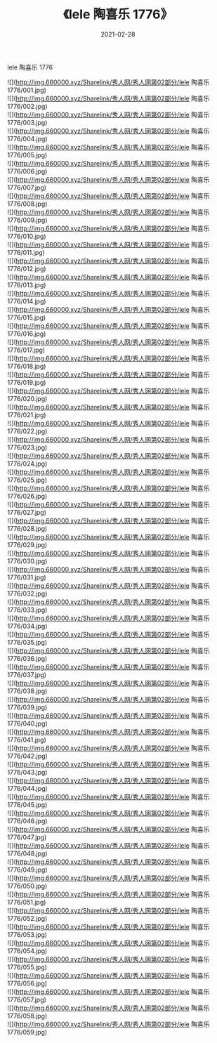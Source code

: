 ﻿---
layout: post
title:  《lele 陶喜乐 1776》
date:   2021-02-28
img: http://img.660000.xyz/Sharelink/秀人网/秀人网第02部分/lele 陶喜乐 1776/000.jpg
categories: [美女, 清纯, 唯美]
---

lele 陶喜乐 1776

  ![](http://img.660000.xyz/Sharelink/秀人网/秀人网第02部分/lele 陶喜乐 1776/001.jpg) <br> ![](http://img.660000.xyz/Sharelink/秀人网/秀人网第02部分/lele 陶喜乐 1776/002.jpg) <br> ![](http://img.660000.xyz/Sharelink/秀人网/秀人网第02部分/lele 陶喜乐 1776/003.jpg) <br> ![](http://img.660000.xyz/Sharelink/秀人网/秀人网第02部分/lele 陶喜乐 1776/004.jpg) <br> ![](http://img.660000.xyz/Sharelink/秀人网/秀人网第02部分/lele 陶喜乐 1776/005.jpg) <br> ![](http://img.660000.xyz/Sharelink/秀人网/秀人网第02部分/lele 陶喜乐 1776/006.jpg) <br> ![](http://img.660000.xyz/Sharelink/秀人网/秀人网第02部分/lele 陶喜乐 1776/007.jpg) <br> ![](http://img.660000.xyz/Sharelink/秀人网/秀人网第02部分/lele 陶喜乐 1776/008.jpg) <br> ![](http://img.660000.xyz/Sharelink/秀人网/秀人网第02部分/lele 陶喜乐 1776/009.jpg) <br> ![](http://img.660000.xyz/Sharelink/秀人网/秀人网第02部分/lele 陶喜乐 1776/010.jpg) <br> ![](http://img.660000.xyz/Sharelink/秀人网/秀人网第02部分/lele 陶喜乐 1776/011.jpg) <br> ![](http://img.660000.xyz/Sharelink/秀人网/秀人网第02部分/lele 陶喜乐 1776/012.jpg) <br> ![](http://img.660000.xyz/Sharelink/秀人网/秀人网第02部分/lele 陶喜乐 1776/013.jpg) <br> ![](http://img.660000.xyz/Sharelink/秀人网/秀人网第02部分/lele 陶喜乐 1776/014.jpg) <br> ![](http://img.660000.xyz/Sharelink/秀人网/秀人网第02部分/lele 陶喜乐 1776/015.jpg) <br> ![](http://img.660000.xyz/Sharelink/秀人网/秀人网第02部分/lele 陶喜乐 1776/016.jpg) <br> ![](http://img.660000.xyz/Sharelink/秀人网/秀人网第02部分/lele 陶喜乐 1776/017.jpg) <br> ![](http://img.660000.xyz/Sharelink/秀人网/秀人网第02部分/lele 陶喜乐 1776/018.jpg) <br> ![](http://img.660000.xyz/Sharelink/秀人网/秀人网第02部分/lele 陶喜乐 1776/019.jpg) <br> ![](http://img.660000.xyz/Sharelink/秀人网/秀人网第02部分/lele 陶喜乐 1776/020.jpg) <br> ![](http://img.660000.xyz/Sharelink/秀人网/秀人网第02部分/lele 陶喜乐 1776/021.jpg) <br> ![](http://img.660000.xyz/Sharelink/秀人网/秀人网第02部分/lele 陶喜乐 1776/022.jpg) <br> ![](http://img.660000.xyz/Sharelink/秀人网/秀人网第02部分/lele 陶喜乐 1776/023.jpg) <br> ![](http://img.660000.xyz/Sharelink/秀人网/秀人网第02部分/lele 陶喜乐 1776/024.jpg) <br> ![](http://img.660000.xyz/Sharelink/秀人网/秀人网第02部分/lele 陶喜乐 1776/025.jpg) <br> ![](http://img.660000.xyz/Sharelink/秀人网/秀人网第02部分/lele 陶喜乐 1776/026.jpg) <br> ![](http://img.660000.xyz/Sharelink/秀人网/秀人网第02部分/lele 陶喜乐 1776/027.jpg) <br> ![](http://img.660000.xyz/Sharelink/秀人网/秀人网第02部分/lele 陶喜乐 1776/028.jpg) <br> ![](http://img.660000.xyz/Sharelink/秀人网/秀人网第02部分/lele 陶喜乐 1776/029.jpg) <br> ![](http://img.660000.xyz/Sharelink/秀人网/秀人网第02部分/lele 陶喜乐 1776/030.jpg) <br> ![](http://img.660000.xyz/Sharelink/秀人网/秀人网第02部分/lele 陶喜乐 1776/031.jpg) <br> ![](http://img.660000.xyz/Sharelink/秀人网/秀人网第02部分/lele 陶喜乐 1776/032.jpg) <br> ![](http://img.660000.xyz/Sharelink/秀人网/秀人网第02部分/lele 陶喜乐 1776/033.jpg) <br> ![](http://img.660000.xyz/Sharelink/秀人网/秀人网第02部分/lele 陶喜乐 1776/034.jpg) <br> ![](http://img.660000.xyz/Sharelink/秀人网/秀人网第02部分/lele 陶喜乐 1776/035.jpg) <br> ![](http://img.660000.xyz/Sharelink/秀人网/秀人网第02部分/lele 陶喜乐 1776/036.jpg) <br> ![](http://img.660000.xyz/Sharelink/秀人网/秀人网第02部分/lele 陶喜乐 1776/037.jpg) <br> ![](http://img.660000.xyz/Sharelink/秀人网/秀人网第02部分/lele 陶喜乐 1776/038.jpg) <br> ![](http://img.660000.xyz/Sharelink/秀人网/秀人网第02部分/lele 陶喜乐 1776/039.jpg) <br> ![](http://img.660000.xyz/Sharelink/秀人网/秀人网第02部分/lele 陶喜乐 1776/040.jpg) <br> ![](http://img.660000.xyz/Sharelink/秀人网/秀人网第02部分/lele 陶喜乐 1776/041.jpg) <br> ![](http://img.660000.xyz/Sharelink/秀人网/秀人网第02部分/lele 陶喜乐 1776/042.jpg) <br> ![](http://img.660000.xyz/Sharelink/秀人网/秀人网第02部分/lele 陶喜乐 1776/043.jpg) <br> ![](http://img.660000.xyz/Sharelink/秀人网/秀人网第02部分/lele 陶喜乐 1776/044.jpg) <br> ![](http://img.660000.xyz/Sharelink/秀人网/秀人网第02部分/lele 陶喜乐 1776/045.jpg) <br> ![](http://img.660000.xyz/Sharelink/秀人网/秀人网第02部分/lele 陶喜乐 1776/046.jpg) <br> ![](http://img.660000.xyz/Sharelink/秀人网/秀人网第02部分/lele 陶喜乐 1776/047.jpg) <br> ![](http://img.660000.xyz/Sharelink/秀人网/秀人网第02部分/lele 陶喜乐 1776/048.jpg) <br> ![](http://img.660000.xyz/Sharelink/秀人网/秀人网第02部分/lele 陶喜乐 1776/049.jpg) <br> ![](http://img.660000.xyz/Sharelink/秀人网/秀人网第02部分/lele 陶喜乐 1776/050.jpg) <br> ![](http://img.660000.xyz/Sharelink/秀人网/秀人网第02部分/lele 陶喜乐 1776/051.jpg) <br> ![](http://img.660000.xyz/Sharelink/秀人网/秀人网第02部分/lele 陶喜乐 1776/052.jpg) <br> ![](http://img.660000.xyz/Sharelink/秀人网/秀人网第02部分/lele 陶喜乐 1776/053.jpg) <br> ![](http://img.660000.xyz/Sharelink/秀人网/秀人网第02部分/lele 陶喜乐 1776/054.jpg) <br> ![](http://img.660000.xyz/Sharelink/秀人网/秀人网第02部分/lele 陶喜乐 1776/055.jpg) <br> ![](http://img.660000.xyz/Sharelink/秀人网/秀人网第02部分/lele 陶喜乐 1776/056.jpg) <br> ![](http://img.660000.xyz/Sharelink/秀人网/秀人网第02部分/lele 陶喜乐 1776/057.jpg) <br> ![](http://img.660000.xyz/Sharelink/秀人网/秀人网第02部分/lele 陶喜乐 1776/058.jpg) <br> ![](http://img.660000.xyz/Sharelink/秀人网/秀人网第02部分/lele 陶喜乐 1776/059.jpg) <br>